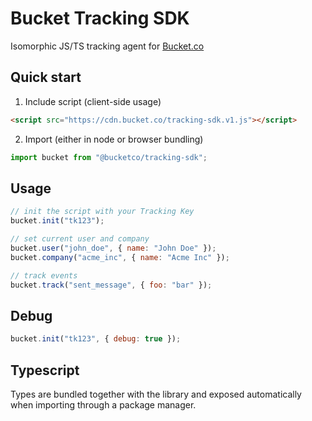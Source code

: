 # Bucket Tracking SDK

Isomorphic JS/TS tracking agent for [Bucket.co](https://bucket.co)

## Quick start

1. Include script (client-side usage)

```html
<script src="https://cdn.bucket.co/tracking-sdk.v1.js"></script>
```

2. Import (either in node or browser bundling)

```js
import bucket from "@bucketco/tracking-sdk";
```

## Usage

```js
// init the script with your Tracking Key
bucket.init("tk123");

// set current user and company
bucket.user("john_doe", { name: "John Doe" });
bucket.company("acme_inc", { name: "Acme Inc" });

// track events
bucket.track("sent_message", { foo: "bar" });
```

## Debug

```js
bucket.init("tk123", { debug: true });
```

## Typescript

Types are bundled together with the library and exposed automatically when importing through a package manager.
